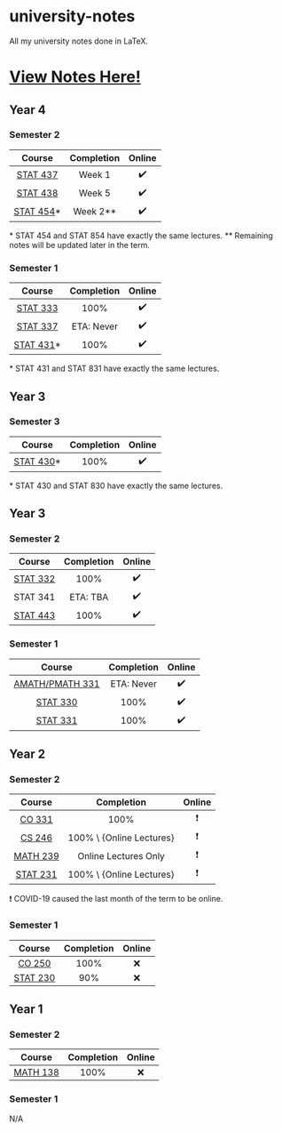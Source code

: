 # university-notes

All my university notes done in LaTeX.

# [View Notes Here!](https://hextical.github.io/university-notes/)

## Year 4

### Semester 2

|                                               Course                                               | Completion |       Online       |
| :------------------------------------------------------------------------------------------------: | :--------: | :----------------: |
|  [STAT 437](https://hextical.github.io/university-notes/year-4/semester-2/STAT%20437/stat437.pdf)  |   Week 1   | :heavy_check_mark: |
|  [STAT 438](https://hextical.github.io/university-notes/year-4/semester-2/STAT%20438/stat438.pdf)  |   Week 5   | :heavy_check_mark: |
| [STAT 454](https://hextical.github.io/university-notes/year-4/semester-2/STAT%20454/stat454.pdf)\* |  Week 2**  | :heavy_check_mark: |

\* STAT 454 and STAT 854 have exactly the same lectures.
** Remaining notes will be updated later in the term.

### Semester 1

|                                               Course                                               | Completion |       Online       |
| :------------------------------------------------------------------------------------------------: | :--------: | :----------------: |
|  [STAT 333](https://hextical.github.io/university-notes/year-4/semester-1/STAT%20333/stat333.pdf)  |    100%    | :heavy_check_mark: |
|  [STAT 337](https://hextical.github.io/university-notes/year-4/semester-1/STAT%20337/stat337.pdf)  | ETA: Never | :heavy_check_mark: |
| [STAT 431](https://hextical.github.io/university-notes/year-4/semester-1/STAT%20431/stat431.pdf)\* |    100%    | :heavy_check_mark: |

\* STAT 431 and STAT 831 have exactly the same lectures.

## Year 3

### Semester 3

|                                               Course                                               | Completion |       Online       |
| :------------------------------------------------------------------------------------------------: | :--------: | :----------------: |
| [STAT 430](https://hextical.github.io/university-notes/year-3/semester-3/STAT%20430/stat430.pdf)\* |    100%    | :heavy_check_mark: |

\* STAT 430 and STAT 830 have exactly the same lectures.

## Year 3

### Semester 2

|                                              Course                                              | Completion |       Online       |
| :----------------------------------------------------------------------------------------------: | :--------: | :----------------: |
| [STAT 332](https://hextical.github.io/university-notes/year-3/semester-2/STAT%20332/stat332.pdf) |    100%    | :heavy_check_mark: |
|                                             STAT 341                                             |  ETA: TBA  | :heavy_check_mark: |
| [STAT 443](https://hextical.github.io/university-notes/year-3/semester-2/STAT%20443/stat443.pdf) |    100%    | :heavy_check_mark: |

### Semester 1

|                                                  Course                                                   | Completion |       Online       |
| :-------------------------------------------------------------------------------------------------------: | :--------: | :----------------: |
| [AMATH/PMATH 331](https://hextical.github.io/university-notes/year-3/semester-1/PMATH%20331/pmath331.pdf) | ETA: Never | :heavy_check_mark: |
|     [STAT 330](https://hextical.github.io/university-notes/year-3/semester-1/STAT%20330/stat330.pdf)      |    100%    | :heavy_check_mark: |
|     [STAT 331](https://hextical.github.io/university-notes/year-3/semester-1/STAT%20331/stat331.pdf)      |    100%    | :heavy_check_mark: |

## Year 2

### Semester 2

|                                              Course                                              |        Completion        |          Online          |
| :----------------------------------------------------------------------------------------------: | :----------------------: | :----------------------: |
|    [CO 331](https://hextical.github.io/university-notes/year-2/semester-2/CO%20331/co331.pdf)    |           100%           | :heavy_exclamation_mark: |
|    [CS 246](https://hextical.github.io/university-notes/year-2/semester-2/CS%20246/cs246.pdf)    | 100% \ {Online Lectures} | :heavy_exclamation_mark: |
| [MATH 239](https://hextical.github.io/university-notes/year-2/semester-2/MATH%20239/math239.pdf) |   Online Lectures Only   | :heavy_exclamation_mark: |
| [STAT 231](https://hextical.github.io/university-notes/year-2/semester-2/STAT%20231/stat231.pdf) | 100% \ {Online Lectures} | :heavy_exclamation_mark: |

:heavy_exclamation_mark: COVID-19 caused the last month of the term to be online.

### Semester 1

|                                              Course                                              | Completion | Online |
| :----------------------------------------------------------------------------------------------: | :--------: | :----: |
|    [CO 250](https://hextical.github.io/university-notes/year-2/semester-1/CO%20250/co250.pdf)    |    100%    |  :x:   |
| [STAT 230](https://hextical.github.io/university-notes/year-2/semester-1/STAT%20230/stat230.pdf) |    90%     |  :x:   |

## Year 1

### Semester 2

|                                              Course                                              | Completion | Online |
| :----------------------------------------------------------------------------------------------: | :--------: | :----: |
| [MATH 138](https://hextical.github.io/university-notes/year-1/semester-2/MATH%20138/math138.pdf) |    100%    |  :x:   |

### Semester 1

N/A
